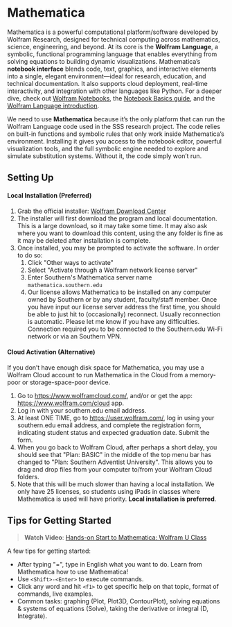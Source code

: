 # Mathematica
Mathematica is a powerful computational platform/software developed by Wolfram Research, designed for technical computing across mathematics, science, engineering, and beyond.  At its core is the **Wolfram Language**, a symbolic, functional programming language that enables everything from solving equations to building dynamic visualizations. Mathematica’s **notebook interface** blends code, text, graphics, and interactive elements into a single, elegant environment—ideal for research, education, and technical documentation. It also supports cloud deployment, real-time interactivity, and integration with other languages like Python. For a deeper dive, check out [Wolfram Notebooks](https://www.wolfram.com/notebooks/), the [Notebook Basics guide](https://reference.wolfram.com/language/guide/NotebookBasics.html), and the [Wolfram Language introduction](https://reference.wolfram.com/mathematica/tutorial/IntroductionOverview.html).

We need to use **Mathematica** because it’s the only platform that can run the Wolfram Language code used in the SSS research project. The code relies on built-in functions and symbolic rules that only work inside Mathematica’s environment. Installing it gives you access to the notebook editor, powerful visualization tools, and the full symbolic engine needed to explore and simulate substitution systems. Without it, the code simply won’t run.

## Setting Up
#### Local Installation (Preferred)
1. Grab the official installer: [Wolfram Download Center](https://www.wolfram.com/download-center/)
2. The installer will first download the program and local documentation. This is a large download, so it may take some time. It may also ask where you want to download this content, using the any folder is fine as it may be deleted after installation is complete.
3. Once installed, you may be prompted to activate the software. In order to do so:
	1. Click "Other ways to activate"
	2. Select "Activate through a Wolfram network license server"
	3. Enter Southern's Mathematica server name `mathematica.southern.edu`
	4. Our license allows Mathematica to be installed on any computer owned by Southern or by any student, faculty/staff member. Once you have input our license server address the first time, you should be able to just hit to (occasionally) reconnect. Usually reconnection is automatic. Please let me know if you have any difficulties. Connection required you to be connected to the Southern.edu Wi-Fi network or via an Southern VPN.

#### Cloud Activation (Alternative)
If you don’t have enough disk space for Mathematica, you may use a Wolfram Cloud account to run Mathematica in the Cloud from a memory-poor or storage-space-poor device.
1. Go to https://www.wolframcloud.com/, and/or or get the app: https://www.wolfram.com/cloud app.
2. Log in with your southern.edu email address.
3. At least ONE TIME, go to https://user.wolfram.com/, log in using your southern.edu email address, and complete the registration form, indicating student status and expected graduation date. Submit the form.
4. When you go back to Wolfram Cloud, after perhaps a short delay, you should see that "Plan: BASIC" in the middle of the top menu bar has changed to "Plan: Southern Adventist University". This allows you to drag and drop files from your computer to/from your Wolfram Cloud folders.
5. Note that this will be much slower than having a local installation. We only have 25 licenses, so students using iPads in classes where Mathematica is used will have priority. **Local installation is preferred**.

## Tips for Getting Started
> **Watch Video**: [Hands-on Start to Mathematica: Wolfram U Class](https://www.wolfram.com/wolfram-u/courses/wolfram-language/hands-on-start-to-mathematica-wl005/)

A few tips for getting started:
- After typing "=", type in English what you want to do. Learn from Mathematica how to use Mathematica!
- Use `<Shift>-<Enter>` to execute commands.
- Click any word and hit `<f1>` to get specific help on that topic, format of commands, live examples.
- Common tasks: graphing (Plot, Plot3D, ContourPlot), solving equations & systems of equations (Solve), taking the derivative or integral (D, Integrate).
